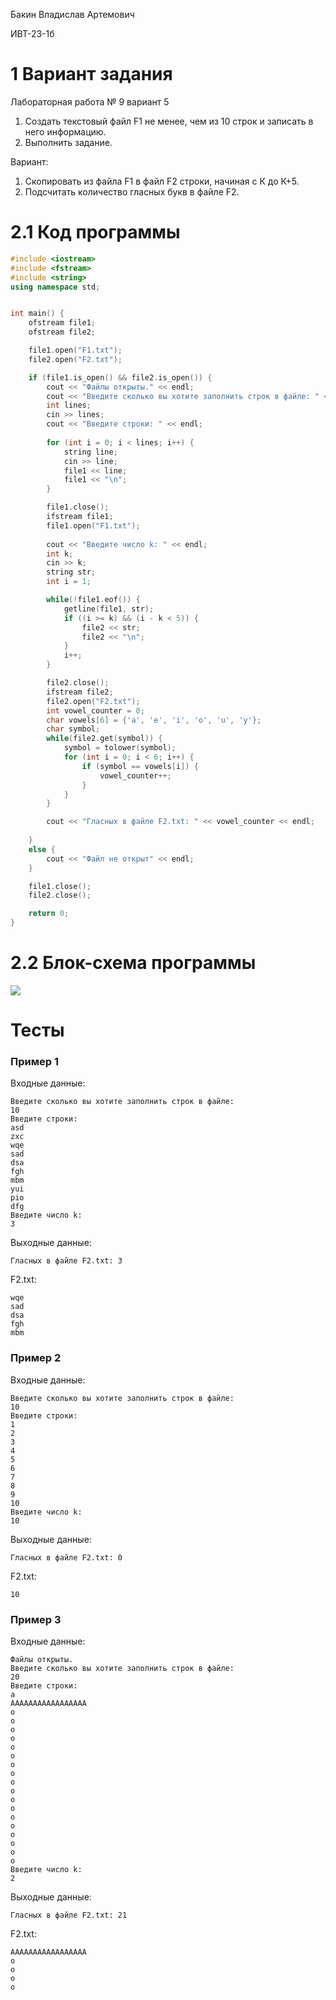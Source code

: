 Бакин Владислав Артемович

ИВТ-23-1б

# 1 Вариант задания

Лабораторная работа № 9 вариант 5

1. Создать текстовый файл F1 не менее, чем из 10 строк и записать в него информацию.
2. Выполнить задание.

Вариант: 
1. Скопировать из файла F1 в файл F2 строки, начиная с К до К+5.
2. Подсчитать количество гласных букв в файле F2.

# 2.1 Код программы

```cpp
#include <iostream>
#include <fstream>
#include <string>
using namespace std;


int main() {
    ofstream file1;
    ofstream file2;

    file1.open("F1.txt");
    file2.open("F2.txt");

    if (file1.is_open() && file2.is_open()) {
        cout << "Файлы открыты." << endl; 
        cout << "Введите сколько вы хотите заполнить строк в файле: " << endl;
        int lines;
        cin >> lines;
        cout << "Введите строки: " << endl;
                
        for (int i = 0; i < lines; i++) {
            string line;
            cin >> line;
            file1 << line;
            file1 << "\n";
        }

        file1.close();
        ifstream file1;
        file1.open("F1.txt");
        
        cout << "Введите число k: " << endl;
        int k;
        cin >> k;
        string str;
        int i = 1;

        while(!file1.eof()) {
            getline(file1, str);
            if ((i >= k) && (i - k < 5)) {
                file2 << str;
                file2 << "\n";
            }
            i++;
        }

        file2.close();
        ifstream file2;
        file2.open("F2.txt");
        int vowel_counter = 0;
        char vowels[6] = {'a', 'e', 'i', 'o', 'u', 'y'};
        char symbol;
        while(file2.get(symbol)) {
            symbol = tolower(symbol);
            for (int i = 0; i < 6; i++) {
                if (symbol == vowels[i]) {
                    vowel_counter++;
                }
            }
        }

        cout << "Гласных в файле F2.txt: " << vowel_counter << endl;
        
    }
    else {
        cout << "Файл не открыт" << endl;
    }

    file1.close();
    file2.close();

    return 0;
}
```

# 2.2 Блок-схема программы

<image src="9_5.png">

# Тесты

### Пример 1

Входные данные:

```
Введите сколько вы хотите заполнить строк в файле: 
10
Введите строки: 
asd
zxc
wqe
sad
dsa
fgh
mbm
yui
pio
dfg
Введите число k: 
3
```

Выходные данные:

```
Гласных в файле F2.txt: 3
```

F2.txt:

```
wqe
sad
dsa
fgh
mbm
```

### Пример 2

Входные данные:

```
Введите сколько вы хотите заполнить строк в файле: 
10
Введите строки: 
1
2
3
4
5
6
7
8
9
10
Введите число k: 
10
```

Выходные данные:

```
Гласных в файле F2.txt: 0
```

F2.txt: 

```
10
```

### Пример 3

Входные данные:

```
Файлы открыты.
Введите сколько вы хотите заполнить строк в файле: 
20
Введите строки: 
a
AAAAAAAAAAAAAAAAA
o
o
o
o
o
o
o
o
o
o
o
o
o
o
o
o
o
o
Введите число k: 
2
```

Выходные данные:

```
Гласных в файле F2.txt: 21
```

F2.txt: 

```
AAAAAAAAAAAAAAAAA
o
o
o
o
```